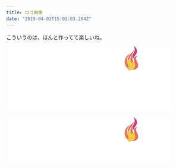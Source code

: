 ```yaml
---
title: ロゴ画像
date: "2019-04-02T15:01:03.284Z"
---
```


こういうのは、ほんと作ってて楽しいね。

![ロゴトップ](site-title.png)

![ロゴシングル](page-title.png)
